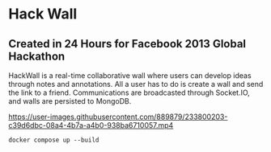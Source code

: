 # Hack Wall
## Created in 24 Hours for Facebook 2013 Global Hackathon

HackWall is a real-time collaborative wall where users can develop ideas through notes and annotations. All a user has to do is create a wall and send the link to a friend. Communications are broadcasted through Socket.IO, and walls are persisted to MongoDB.

https://user-images.githubusercontent.com/889879/233800203-c39d6dbc-08a4-4b7a-a4b0-938ba6710057.mp4


```
docker compose up --build
```
